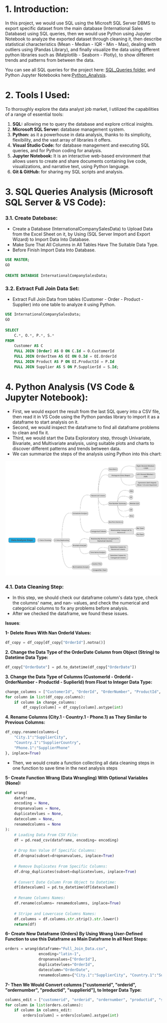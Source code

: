 # 1. Introduction:
In this project, we would use SQL using the Microsft SQL Server DBMS to export specific dataset from the main database (International Sales Database) using SQL queries, then we would use Python using Jupyter Notebook to analyze the exported dataset through cleaning it, then describe statistical characteristics (Mean - Median - IQR - Min - Max), dealing with outliers using (Pandas Library), and finally visualize the data using different python libraries such as (Matplotlib - Seaborn - Plotly), to show different trends and patterns from between the data.

You can see all SQL queries for the project here: [SQL_Queries folder](/SQL_Queries/), and Python Jupyter Notebooks here:[Python_Analysis](Python_Analysis).

# 2. Tools I Used:
To thoroughly explore the data analyst job market, I utilized the capabilities of a range of essential tools:
1. **SQL:** allowing me to query the database and explore critical insights.
2. **Microsoft SQL Server:** database management system.
3. **Python:** as it a powerhouse in data analysis, thanks to its simplicity, flexibility, and the vast array of libraries it offers.
4. **Visual Studio Code:** for database management and executing SQL queries, and for Python coding for analysis.
5. **Jupyter Notebook:** It is an interactive web-based environment that allows users to create and share documents containing live code, visualizations, and narrative text, using Python language.
6. **Git & GitHub:** for sharing my SQL scripts and analysis.

# 3. SQL Queries Analysis (Microsoft SQL Server & VS Code):

### **3.1. Create Datebase:**
- Create a Database (InternationalCompanySalesData) to Upload Data from the Excel Sheet on it,
by Using (SQL Server Import and Export Wizard) to Import Data Into Database.
- Make Sure That All Columns in All Tables Have The Suitable Data Type.
- Before Finish Import Data Into Database.

```sql
USE MASTER;
GO

CREATE DATABASE InternationalCompanySalesData;
```
### **3.2. Extract Full Join Data Set:**
- Extract Full Join Data from tables (Customer - Order - Product - Supplier) into one table to analyze it using Python.
```sql
USE InternationalCompanySalesData;
GO

SELECT 
    C.*, O.*, P.*, S.*
FROM
    Customer AS C
    FULL JOIN [Order] AS O ON C.Id = O.CustomerId
    FULL JOIN OrderItem AS OI ON O.Id = OI.OrderId
    FULL JOIN Product AS P ON OI.ProductId = P.Id
    FULL JOIN Supplier AS S ON P.SupplierId = S.Id;
```
# 4. Python Analysis (VS Code & Jupyter Notebook):
- First, we would export the result from the last SQL query into a CSV file, then read it in VS Code using the Python pandas library to import it as a dataframe to start analysis on it.
- Second, we would inspect the dataframe to find all dataframe problems to clean and fix it.
- Third, we would start the Data Exploratory step, through Univariate, Bivariate, and Multivariate analysis, using suitable plots and charts to discover different patterns and trends between data.
- We can summarize the steps of the analysis using Python into this chart:

![alt text](Figs/F1.png)

### **4.1. Data Cleaning Step:**  
- In this step, we should check our dataframe column's data type, check the columns' name, and nan- values, and check the numerical and categorical columns to fix any problems before analysis.   
- After we checked the dataframe, we found these issues.

**Issues**:

**1- Delete Rows With Nan OrderId Values:**
```python
df_copy = df_copy[df_copy["OrderId"].notna()]
```
**2. Change the Data Type of the OrderDate Column from Object (String) to Datetime Data Type:**
```python
df_copy["OrderDate"] = pd.to_datetime(df_copy["OrderDate"])
```
**3. Change the Data Type of Columns (CustomerId - OrderId - OrderNumber - ProductId - SuplierId) from Float to Integer Data Type:**
```python
change_columns = ["CustomerId", "OrderId", "OrderNumber", "ProductId", "SupplierId"]
for column in list(df_copy.columns):
    if column in change_columns:
        df_copy[column] = df_copy[column].astype(int)
```
**4. Rename Columns (City.1 - Country.1 - Phone.1) as They Similar to Previous Columns:**
```python
df_copy.rename(columns={
    "City.1":"SupplierCity",
    "Country.1":"SupplierCountry",
    "Phone.1":"SupplierPhone"
}, inplace=True)
```

- Then, we would create a function collecting all data cleaning steps in one function to save time in the next analysis steps 

**5- Create Function Wrang (Data Wrangling) With Optional Variables (None):**
```python
def wrang(
    dataframe,
    encoding = None,
    dropnanvalues = None,
    duplicatevlues = None,
    datecolumn = None,
    renamedcolumns = None  
):
    # Loading Data From CSV File:
    df = pd.read_csv(dataframe, encoding= encoding)

    # Drop Nan Value Of Specific Columns:
    df.dropna(subset=dropnanvalues, inplace=True)

    # Remove Duplicates From Specific Columns:
    df.drop_duplicates(subset=duplicatevlues, inplace=True)

    # Convert Date Column From Object to Datetime:
    df[datecolumn] = pd.to_datetime(df[datecolumn])

    # Rename Columns Names:
    df.rename(columns= renamedcolumns, inplace=True)

    # Stripe and Lowercase Columns Names:
    df.columns = df.columns.str.strip().str.lower()
    return(df)    
```
**6- Create New Dataframe (Orders) By Using Wrang User-Defined Function to use this Dataframe as Main Dataframe In all Next Steps:**
```python
orders = wrang(dataframe="Full_Join_Data.csv",
               encoding="latin-1",
               dropnanvalues=["OrderId"],
               duplicatevlues="OrderId",
               datecolumn="OrderDate",
               renamedcolumns={"City.1":"SupplierCity", "Country.1":"SupplierCountry", "Phone.1":"SupplierPhone"})
```
**7- Then We Would Convert columns ["customerid", "orderid", "ordernumber", "productid", "supplierid"], to Integer Data Type:**
```python
columns_edit = ["customerid", "orderid", "ordernumber", "productid", "supplierid"]
for column in list(orders.columns):
    if column in columns_edit:
        orders[column] = orders[column].astype(int)
```